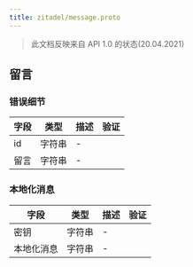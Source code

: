 ```yaml
---
title: zitadel/message.proto
---
```


> 此文档反映来自 API 1.0 的状态(20.04.2021)




## 留言


### 错误细节



| 字段 | 类型  | 描述 | 验证 |
| -- | --- | -- | -- |
| id | 字符串 | -  |    |
| 留言 | 字符串 | -  |    |




### 本地化消息



| 字段    | 类型  | 描述 | 验证 |
| ----- | --- | -- | -- |
| 密钥    | 字符串 | -  |    |
| 本地化消息 | 字符串 | -  |    |






